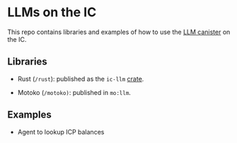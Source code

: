 # LLMs on the IC

This repo contains libraries and examples of how to use the [LLM canister](https://a4gq6-oaaaa-aaaab-qaa4q-cai.raw.icp0.io/?id=w36hm-eqaaa-aaaal-qr76a-cai) on the IC.

## Libraries

- Rust (`/rust`): published as the `ic-llm` [crate](https://docs.rs/ic-llm/latest/ic_llm/).

- Motoko (`/motoko)`: published in `mo:llm`.

## Examples

- Agent to lookup ICP balances
